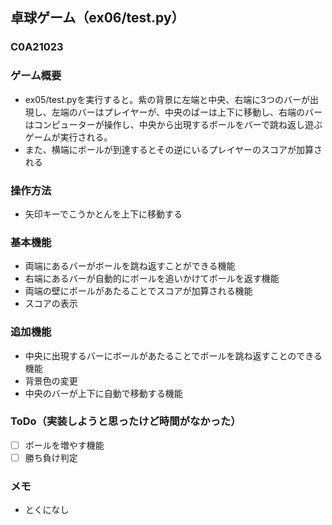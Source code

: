 ## 卓球ゲーム（ex06/test.py）
### C0A21023
### ゲーム概要
- ex05/test.pyを実行すると。紫の背景に左端と中央、右端に3つのバーが出現し、左端のバーはプレイヤーが、中央のばーは上下に移動し、右端のバーはコンピューターが操作し、中央から出現するボールをバーで跳ね返し遊ぶゲームが実行される。
- また、横端にボールが到達するとその逆にいるプレイヤーのスコアが加算される
### 操作方法
- 矢印キーでこうかとんを上下に移動する
### 基本機能
- 両端にあるバーがボールを跳ね返すことができる機能
- 右端にあるバーが自動的にボールを追いかけてボールを返す機能
- 両端の壁にボールがあたることでスコアが加算される機能
- スコアの表示
### 追加機能
- 中央に出現するバーにボールがあたることでボールを跳ね返すことのできる機能
- 背景色の変更
- 中央のバーが上下に自動で移動する機能
### ToDo（実装しようと思ったけど時間がなかった）
- [ ] ボールを増やす機能
- [ ] 勝ち負け判定
### メモ
- とくになし